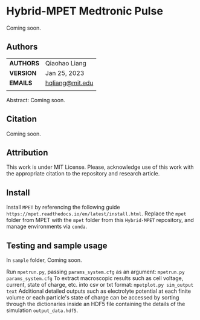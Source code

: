 # Hybrid-MPET Medtronic Pulse

Coming soon.


## Authors
||                    |
| ------------- | ------------------------------ |
| **AUTHORS**      | Qiaohao Liang     |
| **VERSION**      | Jan 25, 2023     |
| **EMAILS**      | hqliang@mit.edu |
||                    |


Abstract:
Coming soon.

## Citation 

Coming soon.


## Attribution
This work is under MIT License. Please, acknowledge use of this work with the appropriate citation to the repository and research article.

## Install
Install `MPET` by referencing the following guide `https://mpet.readthedocs.io/en/latest/install.html`. Replace the `mpet` folder from MPET with the `mpet` folder from this `Hybrid-MPET` repository, and manage environments via `conda`.

## Testing and sample usage
In `sample` folder, Coming soon.

Run `mpetrun.py`, passing `params_system.cfg` as an argument: `mpetrun.py params_system.cfg`
To extract macroscopic results such as cell voltage, current, state of charge, etc. into csv or txt format: `mpetplot.py sim_output text`
Additional detailed outputs such as electrolyte potential at each finite volume or each particle's state of charge can be accessed by sorting through the dictionaries inside an HDF5 file containing the details of the simulation `output_data.hdf5`.

